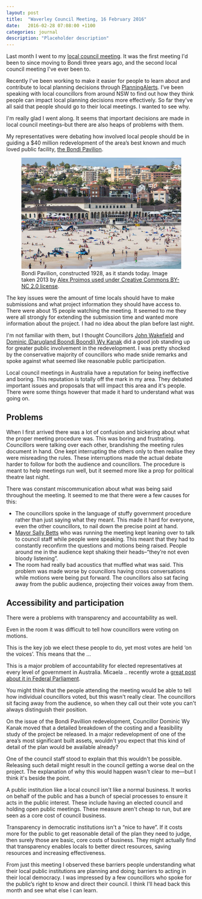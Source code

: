 ```yaml
---
layout: post
title:  "Waverley Council Meeting, 16 February 2016"
date:   2016-02-28 07:08:00 +1100
categories: journal
description: "Placeholder description"
---
```


Last month I went to my [local council meeting](http://waverley.infocouncil.biz/Open/2016/02/CM_20160216_MIN_366.PDF "Waverley Council Meeting Minutes, 16 February 2016").
It was the first meeting I'd been to since moving to Bondi three years ago,
and the second local council meeting I've ever been to.

Recently I've been working to make it easier for people
to learn about and contribute to local planning decisions through [PlanningAlerts](https://www.planningalerts.org.au).
I’ve been speaking with local councillors from around NSW to find out
how they think people can impact local planning decisions more effectively.
So far they've all said that people should go to their local meetings.
I wanted to see why.

I'm really glad I went along.
It seems that important decisions are made in local council
meetings–but there are also heaps of problems with them.

My representatives were debating how involved local people should be in
guiding a $40 million redevelopment of
the area’s best known and much loved public facility, [the Bondi Pavilion]().

<figure id="figure-1" class="graphic-figure central-figure">
	<img alt="" src="/assets/2013-12-27-Bondi-Surf-Pavilion-by-Alex-Proimos-compressor.jpg" />
	<figcaption>Bondi Pavilion, constructed 1928, as it stands today. Image taken 2013 by <a href="https://www.flickr.com/photos/proimos/11643907765/in/photolist-iJW57r-bvMLXr-34G2vk-34LzK1-34LYv3-amuMmq-dhGCpz-aRM5wP-dhGBeg-dhGBFj-amuN5A-anQCRL-aRM62r-aRM6k2-amuMQA-cUrQtL-nQ9N8u-qiVPmQ-dKzajk-dKEDsh-ama5St-foTzcq-ppe2Wb-qm9shJ-ppe3Ah-dv3kK8-qm2LU6-q4ED3b-qma7x1-q4E8yb-ppehmy-qm9z4E-q4Eo8G-ppsiyr-qma8mf-ppdFfm-qkxAaf-q4E5iS-ppsfoD-dv3n8X-ama5NK-7btPL3-cxWqqW-dv3nha-dKEytj-dv3kWM-dv3nXz-dv3mbc-fM3Djn-dv3p2a" title="Get more information about this photograph.">Alex Proimos used under <abbr title="Creative CommonsAttribution-NonCommercial 2.0 Generic">Creative Commons BY-NC 2.0 license</abbr></a>.</figcaption>
</figure>

The key issues were the amount of time locals should have to make submissions
and what project information they should have access to.
There were about 15 people watching the meeting.
It seemed to me they were all strongly for extending the submission time
and wanted more information about the project.
I had no idea about the plan before last night.

I'm not familiar with them,
but I thought Councillors [John Wakefield](http://www.waverley.nsw.gov.au/council/councillors/bondi_ward#john )
and [Dominic (Darugland Boondi Boondi) Wy Kanak](http://www.waverley.nsw.gov.au/council/councillors/bondi_ward#dominic)
did a good job standing up for greater public involvement in the redevelopment.
I was pretty shocked by the conservative majority of councillors
who made snide remarks and spoke against
what seemed like reasonable public participation.

Local council meetings in Australia have a reputation
for being ineffective and boring.
This reputation is totally off the mark in my area.
They debated important issues and proposals
that will impact this area and it's people.
There were some things however
that made it hard to understand what was going on.

## Problems

When I first arrived there was a lot of confusion and bickering
about what the proper meeting procedure was.
This was boring and frustrating.
Councillors were talking over each other,
brandishing the meeting rules document in hand.
One kept interrupting the others
only to then realise they were misreading the rules.
These interruptions made the actual debate harder to follow
for both the audience and councillors.
The procedure is meant to help meetings run well,
but it seemed more like a prop for political theatre last night.

There was constant miscommunication
about what was being said throughout the meeting.
It seemed to me that there were a few causes for this:

  * The councillors spoke in the language of stuffy government procedure
    rather than just saying what they meant.
    This made it hard for everyone, even the other councillors,
    to nail down the precise point at hand.
  * [Mayor Sally Betts]() who was running the meeting
    kept leaning over to talk to council staff while people were speaking.
    This meant that they had to constantly
    reconfirm the questions and motions being raised.
    People around me in the audience kept
    shaking their heads–“they’re not even bloody listening”.
  * The room had really bad acoustics that muffled what was said.
    This problem was made worse by councillors having cross conversations
    while motions were being put forward.
    The councillors also sat facing away from the public audience,
    projecting their voices away from them.

## Accessibility and participation

There were a problems with transparency and accountability as well.

Even in the room it was difficult to tell
how councillors were voting on motions.

This is the key job we elect these people to do,
yet most votes are held ‘on the voices’. This means that the ...

This is a major problem of accountability for elected representatives
at every level of government in Australia.
Micaela .. recently wrote a [great post about it in Federal Parliament]().

You might think that the people attending the meeting would
be able to tell how individual councillors voted, but this wasn't really clear.
The councillors sit facing away from the audience,
so when they call out their vote you can't always distinguish their position.

On the issue of the Bondi Pavillion redevelopment,
Councillor Dominic Wy Kanak moved that a detailed breakdown of the costing
and a feasibility study of the project be released.
In a major redevelopment of one of the area’s most significant built assets,
wouldn't you expect that this kind of detail of the plan
would be available already?

One of the council staff stood to explain that this wouldn't be possible.
Releasing such detail might result in the council
getting a worse deal on the project.
The explanation of why this would happen wasn't clear to me—but
I think it's beside the point.

A public institution like a local council isn't like a normal business.
It works on behalf of the public and has a bunch of special processes
to ensure it acts in the public interest.
These include having an elected council and holding open public meetings.
These measure aren't cheap to run,
but are seen as a core cost of council business.

Transparency in democratic institutions isn't a “nice to have”.
If it costs more for the public to get reasonable detail
of the plan they need to judge,
then surely those are basic, core costs of business.
They might actually find that transparency enables locals to
better direct resources, saving resources and increasing effectiveness.

From just this meeting I observed these barriers
people understanding what their local public institutions are planning and doing;
barriers to acting in their local democracy.
I was impressed by a few councillors who spoke for
the public’s right to know and direct their council.
I think I'll head back this month and see what else I can learn.
